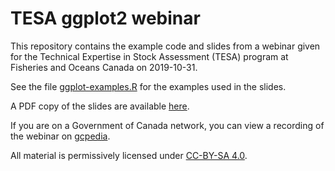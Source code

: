 # TESA ggplot2 webinar

This repository contains the example code and slides from a webinar given for the Technical Expertise in Stock Assessment (TESA) program at Fisheries and Oceans Canada on 2019-10-31.

See the file [ggplot-examples.R](ggplot-examples.R) for the examples used in the slides.

A PDF copy of the slides are available [here](https://www.dropbox.com/s/qmwc2s3p7lulhxl/ggplot-tesa-2019-10-31.pdf?dl=1).

If you are on a Government of Canada network, you can view a recording of the webinar on [gcpedia](https://www.gcpedia.gc.ca/wiki/DFO_Science_TESA_ETES).

All material is permissively licensed under [CC-BY-SA 4.0](https://creativecommons.org/licenses/by-sa/4.0/).
